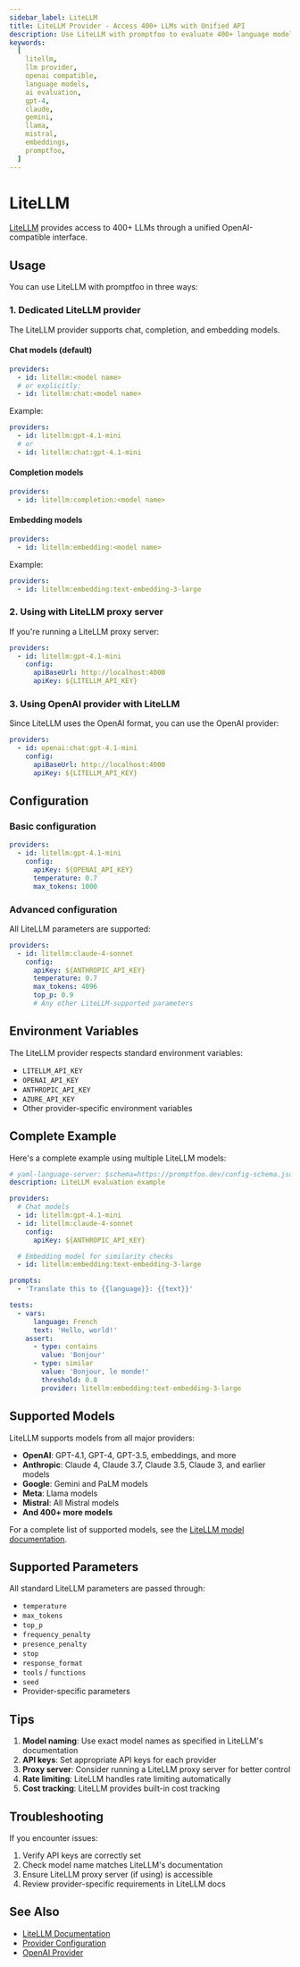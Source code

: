```yaml
---
sidebar_label: LiteLLM
title: LiteLLM Provider - Access 400+ LLMs with Unified API
description: Use LiteLLM with promptfoo to evaluate 400+ language models through a unified OpenAI-compatible interface. Supports chat, completion, and embedding models.
keywords:
  [
    litellm,
    llm provider,
    openai compatible,
    language models,
    ai evaluation,
    gpt-4,
    claude,
    gemini,
    llama,
    mistral,
    embeddings,
    promptfoo,
  ]
---
```


# LiteLLM

[LiteLLM](https://docs.litellm.ai/docs/) provides access to 400+ LLMs through a unified OpenAI-compatible interface.

## Usage

You can use LiteLLM with promptfoo in three ways:

### 1. Dedicated LiteLLM provider

The LiteLLM provider supports chat, completion, and embedding models.

#### Chat models (default)

```yaml
providers:
  - id: litellm:<model name>
  # or explicitly:
  - id: litellm:chat:<model name>
```

Example:

```yaml
providers:
  - id: litellm:gpt-4.1-mini
  # or
  - id: litellm:chat:gpt-4.1-mini
```

#### Completion models

```yaml
providers:
  - id: litellm:completion:<model name>
```

#### Embedding models

```yaml
providers:
  - id: litellm:embedding:<model name>
```

Example:

```yaml
providers:
  - id: litellm:embedding:text-embedding-3-large
```

### 2. Using with LiteLLM proxy server

If you're running a LiteLLM proxy server:

```yaml
providers:
  - id: litellm:gpt-4.1-mini
    config:
      apiBaseUrl: http://localhost:4000
      apiKey: ${LITELLM_API_KEY}
```

### 3. Using OpenAI provider with LiteLLM

Since LiteLLM uses the OpenAI format, you can use the OpenAI provider:

```yaml
providers:
  - id: openai:chat:gpt-4.1-mini
    config:
      apiBaseUrl: http://localhost:4000
      apiKey: ${LITELLM_API_KEY}
```

## Configuration

### Basic configuration

```yaml
providers:
  - id: litellm:gpt-4.1-mini
    config:
      apiKey: ${OPENAI_API_KEY}
      temperature: 0.7
      max_tokens: 1000
```

### Advanced configuration

All LiteLLM parameters are supported:

```yaml
providers:
  - id: litellm:claude-4-sonnet
    config:
      apiKey: ${ANTHROPIC_API_KEY}
      temperature: 0.7
      max_tokens: 4096
      top_p: 0.9
      # Any other LiteLLM-supported parameters
```

## Environment Variables

The LiteLLM provider respects standard environment variables:

- `LITELLM_API_KEY`
- `OPENAI_API_KEY`
- `ANTHROPIC_API_KEY`
- `AZURE_API_KEY`
- Other provider-specific environment variables

## Complete Example

Here's a complete example using multiple LiteLLM models:

```yaml title="promptfooconfig.yaml"
# yaml-language-server: $schema=https://promptfoo.dev/config-schema.json
description: LiteLLM evaluation example

providers:
  # Chat models
  - id: litellm:gpt-4.1-mini
  - id: litellm:claude-4-sonnet
    config:
      apiKey: ${ANTHROPIC_API_KEY}

  # Embedding model for similarity checks
  - id: litellm:embedding:text-embedding-3-large

prompts:
  - 'Translate this to {{language}}: {{text}}'

tests:
  - vars:
      language: French
      text: 'Hello, world!'
    assert:
      - type: contains
        value: 'Bonjour'
      - type: similar
        value: 'Bonjour, le monde!'
        threshold: 0.8
        provider: litellm:embedding:text-embedding-3-large
```

## Supported Models

LiteLLM supports models from all major providers:

- **OpenAI**: GPT-4.1, GPT-4, GPT-3.5, embeddings, and more
- **Anthropic**: Claude 4, Claude 3.7, Claude 3.5, Claude 3, and earlier models
- **Google**: Gemini and PaLM models
- **Meta**: Llama models
- **Mistral**: All Mistral models
- **And 400+ more models**

For a complete list of supported models, see the [LiteLLM model documentation](https://docs.litellm.ai/docs/providers).

## Supported Parameters

All standard LiteLLM parameters are passed through:

- `temperature`
- `max_tokens`
- `top_p`
- `frequency_penalty`
- `presence_penalty`
- `stop`
- `response_format`
- `tools` / `functions`
- `seed`
- Provider-specific parameters

## Tips

1. **Model naming**: Use exact model names as specified in LiteLLM's documentation
2. **API keys**: Set appropriate API keys for each provider
3. **Proxy server**: Consider running a LiteLLM proxy server for better control
4. **Rate limiting**: LiteLLM handles rate limiting automatically
5. **Cost tracking**: LiteLLM provides built-in cost tracking

## Troubleshooting

If you encounter issues:

1. Verify API keys are correctly set
2. Check model name matches LiteLLM's documentation
3. Ensure LiteLLM proxy server (if using) is accessible
4. Review provider-specific requirements in LiteLLM docs

## See Also

- [LiteLLM Documentation](https://docs.litellm.ai/docs/)
- [Provider Configuration](./index.md)
- [OpenAI Provider](./openai.md)
